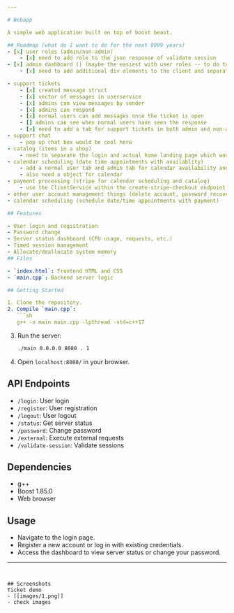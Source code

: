 ```yaml
---

# Webapp

A simple web application built on top of boost beast. 

## Roadmap (what do I want to do for the next 9999 years)
- [x] user roles (admin/non-admin)
    - [x] need to add role to the json response of validate session
- [x] admin dashboard () (maybe the easiest with user roles -- to do today)
    - [x] need to add additional div elements to the client and separate them by the role retrieved from the session

- support tickets
    - [x] created message struct 
    - [x] vector of messages in userservice
    - [x] admins can view messages by sender
    - [x] admins can respond 
    - [x] normal users can add messages once the ticket is open
    - [] admins can see when normal users have seen the response
    - [x] need to add a tab for support tickets in both admin and non-admin dashboard 
- support chat
    - pop up chat box would be cool here
- catalog (items in a shop)
    - need to separate the login and actual home landing page which would be a catalog of items to buy in this case
- calendar scheduling (date time appointments with availablity)
    - add a normal user tab and admin tab for calendar availability and scheduling
    - also need a object for calendar
- payment processing (stripe for calendar scheduling and catalog)
    - use the ClientService within the create-stripe-checkout endpoint
- other user account management things (delete account, password recovery once email functionality is set up)
- calendar scheduling (schedule date/time appointments with payment)

## Features

- User login and registration
- Password change
- Server status dashboard (CPU usage, requests, etc.)
- Timed session management
- Allocate/deallocate system memory
## Files

- `index.html`: Frontend HTML and CSS
- `main.cpp`: Backend server logic

## Getting Started

1. Clone the repository.
2. Compile `main.cpp`:
   ```sh
   g++ -o main main.cpp -lpthread -std=c++17
   ```
3. Run the server:
   ```sh
   ./main 0.0.0.0 8080 . 1
   ```
4. Open `localhost:8080/` in your browser.

## API Endpoints

- `/login`: User login
- `/register`: User registration
- `/logout`: User logout
- `/status`: Get server status
- `/password`: Change password
- `/external`: Execute external requests
- `/validate-session`: Validate sessions

## Dependencies

- g++
- Boost 1.85.0
- Web browser

## Usage

- Navigate to the login page.
- Register a new account or log in with existing credentials.
- Access the dashboard to view server status or change your password.

---
```


## Screenshots
Ticket demo
- [[images/1.png]]
- check images
